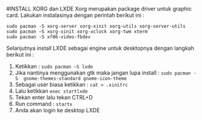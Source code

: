#INSTALL XORG dan LXDE
Xorg merupakan package driver untuk graphic card. Lakukan instalasinya dengan perintah berikut ini :
 ```
 sudo pacman -S xorg-server xorg-xinit xorg-utils xorg-server-utils
 sudo pacman –S xorg-xinit xorg-xclock xorg-twm xterm
 sudo pacman -S xf86-video-fbdev
 ```
Selanjutnya install LXDE sebagai engine untuk desktopnya dengan langkah berikut ini :

1.	Ketikkan : `sudo pacman –S lxde`
2.	Jika nantinya menggunakan gtk maka jangan lupa install : `sudo pacman -S  gnome-themes-standard gnome-icon-theme`
3.	Sebagai user biasa ketikkan : `cat > .xinitrc`
4.	Lalu ketikkan `exec startlxde`
5.	Tekan enter lalu tekan CTRL+D
6.	Run command : `startx`
7.	Anda akan login ke desktop LXDE
